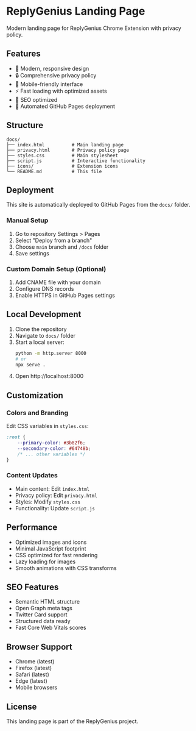 # ReplyGenius Landing Page

Modern landing page for ReplyGenius Chrome Extension with privacy policy.

## Features

- 🎨 Modern, responsive design
- 🔒 Comprehensive privacy policy
- 📱 Mobile-friendly interface
- ⚡ Fast loading with optimized assets
- 🎯 SEO optimized
- 🚀 Automated GitHub Pages deployment

## Structure

```
docs/
├── index.html          # Main landing page
├── privacy.html        # Privacy policy page
├── styles.css          # Main stylesheet
├── script.js           # Interactive functionality
├── icons/              # Extension icons
└── README.md           # This file
```

## Deployment

This site is automatically deployed to GitHub Pages from the `docs/` folder.

### Manual Setup
1. Go to repository Settings > Pages
2. Select "Deploy from a branch"
3. Choose `main` branch and `/docs` folder
4. Save settings

### Custom Domain Setup (Optional)
1. Add CNAME file with your domain
2. Configure DNS records
3. Enable HTTPS in GitHub Pages settings

## Local Development

1. Clone the repository
2. Navigate to `docs/` folder
3. Start a local server:
   ```bash
   python -m http.server 8000
   # or
   npx serve .
   ```
4. Open http://localhost:8000

## Customization

### Colors and Branding
Edit CSS variables in `styles.css`:
```css
:root {
    --primary-color: #3b82f6;
    --secondary-color: #64748b;
    /* ... other variables */
}
```

### Content Updates
- Main content: Edit `index.html`
- Privacy policy: Edit `privacy.html`
- Styles: Modify `styles.css`
- Functionality: Update `script.js`

## Performance

- Optimized images and icons
- Minimal JavaScript footprint
- CSS optimized for fast rendering
- Lazy loading for images
- Smooth animations with CSS transforms

## SEO Features

- Semantic HTML structure
- Open Graph meta tags
- Twitter Card support
- Structured data ready
- Fast Core Web Vitals scores

## Browser Support

- Chrome (latest)
- Firefox (latest)
- Safari (latest)
- Edge (latest)
- Mobile browsers

## License

This landing page is part of the ReplyGenius project.